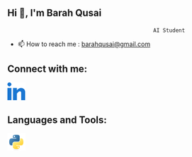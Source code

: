## Hi 👋, I'm Barah Qusai
                                                  AI Student

- 📫 How to reach me : barahqusai@gmail.com

## Connect with me:

   <a href="[https://github.com/username](https://www.linkedin.com/in/barah-qusai-a62044203?utm_source=share&utm_campaign=share_via&utm_content=profile&utm_medium=android_app)">
   <img src="linked-in-alt.svg" alt="My Profile" width="40">
 </a>

## Languages and Tools:
  <img src="python-original.svg" alt="My Profile" width="40">  
 

<!--
**Bara7-Qusai/Bara7-Qusai** is a ✨ _special_ ✨ repository because its `README.md` (this file) appears on your GitHub profile.

Here are some ideas to get you started:

- 🔭 I’m currently working on ...
- 🌱 I’m currently learning ...
- 👯 I’m looking to collaborate on ...
- 🤔 I’m looking for help with ...
- 💬 Ask me about ...
- 📫 How to reach me: ...
- 😄 Pronouns: ...
- ⚡ Fun fact: ...
-->
